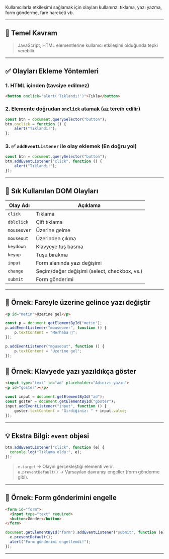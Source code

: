 
Kullanıcılarla etkileşimi sağlamak için olayları kullanırız: tıklama, yazı yazma, form gönderme, fare hareketi vb.

---

## 🎯 Temel Kavram

> JavaScript, HTML elementlerine kullanıcı etkileşimi olduğunda tepki verebilir.

---

## ✅ Olayları Ekleme Yöntemleri

### 1. **HTML içinden (tavsiye edilmez)**


```html
<button onclick="alert('Tıklandı!')">Tıkla</button>
```

### 2. **Elemente doğrudan `onclick` atamak (az tercih edilir)**


```js
const btn = document.querySelector("button"); 
btn.onclick = function () {   
	alert("Tıklandı!"); 
};
```

### 3. ✅ **`addEventListener` ile olay eklemek (En doğru yol)**


```js
const btn = document.querySelector("button");  
btn.addEventListener("click", function () {   
	alert("Tıklandı!"); 
});
```

---

## 📌 Sık Kullanılan DOM Olayları

|Olay Adı|Açıklama|
|---|---|
|`click`|Tıklama|
|`dblclick`|Çift tıklama|
|`mouseover`|Üzerine gelme|
|`mouseout`|Üzerinden çıkma|
|`keydown`|Klavyeye tuş basma|
|`keyup`|Tuşu bırakma|
|`input`|Form alanında yazı değişimi|
|`change`|Seçim/değer değişimi (select, checkbox, vs.)|
|`submit`|Form gönderimi|-

---

## 🧪 Örnek: Fareyle üzerine gelince yazı değiştir


```html
<p id="metin">Üzerine gel</p>
```



```js
const p = document.getElementById("metin");  
p.addEventListener("mouseover", function () {  
	p.textContent = "Merhaba 👋"; 
});

p.addEventListener("mouseout", function () {
	p.textContent = "Üzerine gel"; 
});
```

## 🧪 Örnek: Klavyede yazı yazıldıkça göster


```html
<input type="text" id="ad" placeholder="Adınızı yazın"> 
<p id="goster"></p>
```


```js
const input = document.getElementById("ad"); 
const goster = document.getElementById("goster");  
input.addEventListener("input", function () {
	goster.textContent = "Girdiğiniz: " + input.value; 
});
```

---

## 💡 Ekstra Bilgi: `event` objesi

```js
btn.addEventListener("click", function (e) {
  console.log("Tıklama oldu:", e);
});
```

>`e.target` → Olayın gerçekleştiği elementi verir.  
>`e.preventDefault()` → Varsayılan davranışı engeller (form gönderme gibi).


---

## 🚦 Örnek: Form gönderimini engelle

```html
<form id="form">
  <input type="text" required>
  <button>Gönder</button>
</form>
```

```js
document.getElementById("form").addEventListener("submit", function (e) {
  e.preventDefault();
  alert("Form gönderimi engellendi!");
});
```

---





